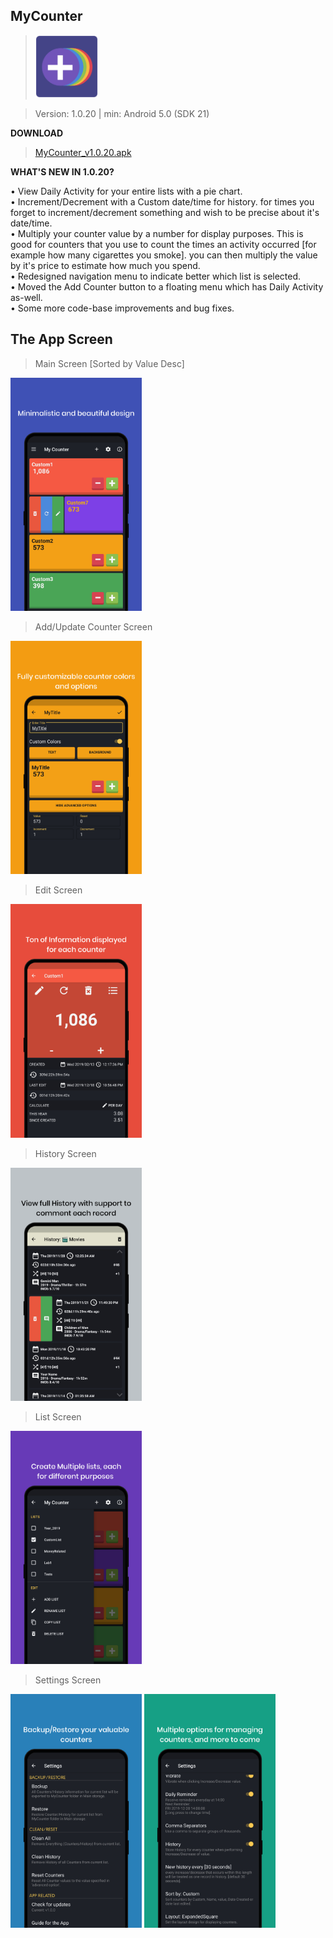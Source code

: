 MyCounter
------------
> <img  alt="Logo" src="Images/MyCounter.png" width="100" />

> Version: 1.0.20 | min: Android 5.0 (SDK 21)

**DOWNLOAD**
> [MyCounter_v1.0.20.apk](https://play.google.com/store/apps/details?id=com.dev.hazhanjalal.mycounter)


**WHAT'S NEW IN 1.0.20?** <br>

• View Daily Activity for your entire lists with a pie chart.<br>
• Increment/Decrement with a Custom date/time for history. for times you forget to increment/decrement something and wish to be precise about it's date/time.<br>
• Multiply your counter value by a number for display purposes. This is good for counters that you use to count the times an activity occurred  [for example how many cigarettes you smoke]. you can then multiply the value by it's price to estimate how much you spend.<br>
• Redesigned navigation menu to indicate better which list is selected.<br>
• Moved the Add Counter button to a floating menu which has Daily Activity as-well.<br>
• Some more code-base improvements  and bug fixes.<br>


The App Screen
----------------

> Main Screen [Sorted by Value Desc]
<img alt="Main Screen" src="Images/Main.png" width="210" />

> Add/Update Counter Screen
<img  alt="Add/Update" src="Images/Add-Update.png" width="210" />
      
> Edit Screen
<img  alt="Edit" src="Images/Edit.png" width="210" />
	
> History Screen
<img alt="Main" src="Images/History.png" width="210" />

> List Screen
<img  alt="List" src="Images/List.png" width="210"/>
       		
> Settings Screen
<img  alt="Settings" src="Images/Settings-1.png" width="210" /> 
<img  alt="About" src="Images/Settings-2.png" width="210" /> 

